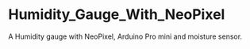 # Humidity_Gauge_With_NeoPixel
A Humidity gauge with NeoPixel, Arduino Pro mini and moisture sensor.
